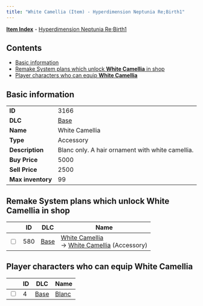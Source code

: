 ```yaml
---
title: "White Camellia (Item) - Hyperdimension Neptunia Re;Birth1"
---
```


[**Item Index**](/neptunia/rb1/item/index.html) - [Hyperdimension Neptunia Re;Birth1](/neptunia/rb1)

## Contents

- [Basic information](#basic-information)
- [Remake System plans which unlock **White Camellia** in shop](#remake-system-plans-which-unlock-white-camellia-in-shop)
- [Player characters who can equip **White Camellia**](#player-characters-who-can-equip-white-camellia)

## Basic information

|   |   |
| -- | -- |
| **ID** | 3166 |
| **DLC** | [Base](/neptunia/rb1/dlc/1-base.html) |
| **Name** | White Camellia |
| **Type** | Accessory |
| **Description** | Blanc only. A hair ornament with white camellia. |
| **Buy Price** | 5000 |
| **Sell Price** | 2500 |
| **Max inventory** | 99 |

## Remake System plans which unlock **White Camellia** in shop

|    | ID | DLC | Name |
| -- | -- | --- | ---- |
| <input type="checkbox" id="rb1-remake-1-580" class="trackbox" /> | 580 | [Base](/neptunia/rb1/dlc/1-base.html) | [White Camellia](/neptunia/rb1/remake/1-580-white-camellia.html)<br />→ [White Camellia](/neptunia/rb1/item/1-3166-white-camellia.html) (Accessory) |

## Player characters who can equip **White Camellia**

|    | ID | DLC | Name |
| -- | -- | --- | ---- |
| <input type="checkbox" id="rb1-player-1-4" class="trackbox" /> | 4 | [Base](/neptunia/rb1/dlc/1-base.html) | [Blanc](/neptunia/rb1/player/1-4-blanc.html) |